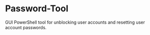 # Password-Tool

GUI PowerShell tool for unblocking user accounts and resetting user account passwords.
